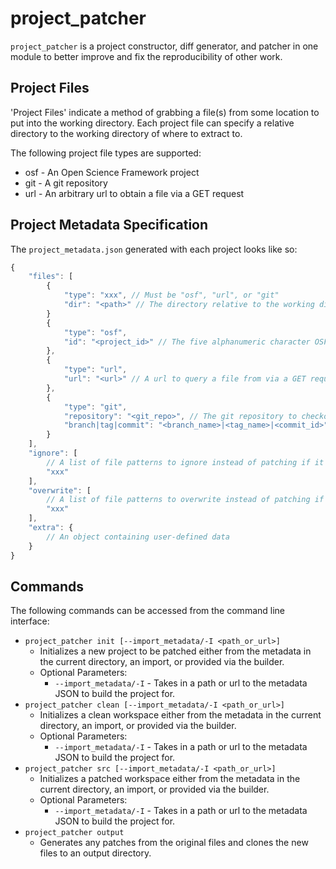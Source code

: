 # project_patcher

`project_patcher` is a project constructor, diff generator, and patcher in one module to better improve and fix the reproducibility of other work.

## Project Files

'Project Files' indicate a method of grabbing a file(s) from some location to put into the working directory. Each project file can specify a relative directory to the working directory of where to extract to.

The following project file types are supported:

* osf - An Open Science Framework project
* git - A git repository
* url - An arbitrary url to obtain a file via a GET request

## Project Metadata Specification

The `project_metadata.json` generated with each project looks like so:

```js
{
    "files": [
        {
            "type": "xxx", // Must be "osf", "url", or "git"
            "dir": "<path>" // The directory relative to the working directory to put the file in (default: the working directory)
        }
        {
            "type": "osf",
            "id": "<project_id>" // The five alphanumeric character OSF project identifier 
        },
        {
            "type": "url",
            "url": "<url>" // A url to query a file from via a GET request
        },
        {
            "type": "git",
            "repository": "<git_repo>", // The git repository to checkout
            "branch|tag|commit": "<branch_name>|<tag_name>|<commit_id>" // The location to checkout to (default: the default branch when cloning the repository)
        }
    ],
    "ignore": [
        // A list of file patterns to ignore instead of patching if it exists.
        "xxx"
    ],
    "overwrite": [
        // A list of file patterns to overwrite instead of patching if it exists.
        "xxx"
    ],
    "extra": {
        // An object containing user-defined data
    }
}
```

## Commands

The following commands can be accessed from the command line interface:

* `project_patcher init [--import_metadata/-I <path_or_url>]`
    * Initializes a new project to be patched either from the metadata in the current directory, an import, or provided via the builder.
    * Optional Parameters:
        * `--import_metadata/-I` - Takes in a path or url to the metadata JSON to build the project for.
* `project_patcher clean [--import_metadata/-I <path_or_url>]`
    * Initializes a clean workspace either from the metadata in the current directory, an import, or provided via the builder.
    * Optional Parameters:
        * `--import_metadata/-I` - Takes in a path or url to the metadata JSON to build the project for.
* `project_patcher src [--import_metadata/-I <path_or_url>]`
    * Initializes a patched workspace either from the metadata in the current directory, an import, or provided via the builder.
    * Optional Parameters:
        * `--import_metadata/-I` - Takes in a path or url to the metadata JSON to build the project for.
* `project_patcher output`
    * Generates any patches from the original files and clones the new files to an output directory.
